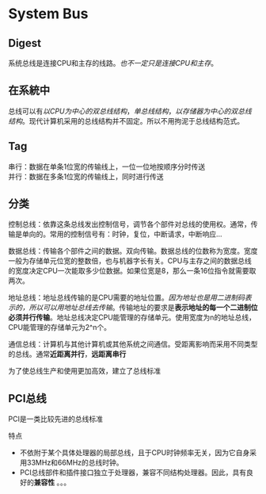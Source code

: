 # System Bus
## Digest
系统总线是连接CPU和主存的线路。*也不一定只是连接CPU和主存*。  

## 在系統中
总线可以有*以CPU为中心的双总线结构*，*单总线结构*，*以存储器为中心的双总线结构*。现代计算机采用的总线结构并不固定。所以不用拘泥于总线结构范式。  

## Tag
串行：数据在单条1位宽的传输线上，一位一位地按顺序分时传送  
并行：数据在多条1位宽的传输线上，同时进行传送

## 分类
控制总线：依靠这条总线发出控制信号，调节各个部件对总线的使用权。通常，传输是单向的。常用的控制信号有：时钟，复位，中断请求，中断响应...  

数据总线：传输各个部件之间的数据。双向传输。数据总线的位数称为宽度。宽度一般为存储单元位宽的整数倍，也与机器字长有关。CPU与主存之间的数据总线的宽度决定CPU一次能取多少位数据。如果位宽是8，那么一条16位指令就需要取两次。    

地址总线：地址总线传输的是CPU需要的地址位置。*因为地址也是用二进制码表示的，所以可以用地址总线去传输*。传输地址的要求是**表示地址的每一个二进制位必须并行传输**。地址总线决定CPU能管理的存储单元。使用宽度为n的地址总线，CPU能管理的存储单元为2^n个。  

通信总线：计算机与其他计算机或其他系统之间通信。受距离影响而采用不同类型的总线。通常**近距离并行**，**远距离串行**  

为了使总线生产和使用更加高效，建立了总线标准

## PCI总线
PCI是一类比较先进的总线标准  

特点
- 不依附于某个具体处理器的局部总线，且于CPU时钟频率无关，因为它自身采用33MHz和66MHz的总线时钟。
- PCI总线部件和插件接口独立于处理器，兼容不同结构处理器。因此，具有良好的**兼容性**
。。。
